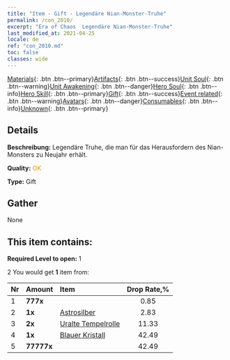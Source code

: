 ```yaml
---
title: "Item - Gift - Legendäre Nian-Monster-Truhe"
permalink: /con_2010/
excerpt: "Era of Chaos  Legendäre Nian-Monster-Truhe"
last_modified_at: 2021-04-25
locale: de
ref: "con_2010.md"
toc: false
classes: wide
---
```

 [Materials](/ItemsDE/){: .btn .btn--primary}[Artifacts](/ItemsDE/Artifacts/){: .btn .btn--success}[Unit Soul](/ItemsDE/UnitSoul/){: .btn .btn--warning}[Unit Awakening](/ItemsDE/UnitAwakening/){: .btn .btn--danger}[Hero Soul](/ItemsDE/HeroSoul/){: .btn .btn--info}[Hero Skill](/ItemsDE/HeroSkill/){: .btn .btn--primary}[Gift](/ItemsDE/Gift/){: .btn .btn--success}[Event related](/ItemsDE/Events/){: .btn .btn--warning}[Avatars](/ItemsDE/Avatars/){: .btn .btn--danger}[Consumables](/ItemsDE/Consumables/){: .btn .btn--info}[Unknown](/ItemsDE/Unknown/){: .btn .btn--primary}

## Details
 **Beschreibung:** Legendäre Truhe, die man für das Herausfordern des Nian-Monsters zu Neujahr erhält.

 **Quality:** <span style="color: #FF8C00">OK</span>

 **Type:** Gift

## Gather

  None

## This item contains:

 **Required Level to open:** 1

 2 You would get **1** item  from:

  | Nr | Amount |     Item    | Drop Rate,% |
  |:---|:-------|:------------|:---------:|
  | 1 |  **777x** | <i class="fas fa-gem"/> | 0.85 | 
  | 2 |  **1x** | [Astrosilber](/ItemsDE/con_969/) | 2.83 | 
  | 3 |  **2x** | [Uralte Tempelrolle](/ItemsDE/con_697/) | 11.33 | 
  | 4 |  **1x** | [Blauer Kristall](/ItemsDE/con_716/) | 42.49 | 
  | 5 |  **77777x** | <i class="fas fa-coins"/> | 42.49 | 
